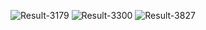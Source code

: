 ![Result-3179](https://github.com/AItEKS/Kuznetsov_cv/assets/129169524/4a5d38dd-9343-4ee0-9653-41b49298d876)
![Result-3300](https://github.com/AItEKS/Kuznetsov_cv/assets/129169524/abd4014c-c353-4d9a-998d-d127dfe88970)
![Result-3827](https://github.com/AItEKS/Kuznetsov_cv/assets/129169524/07cbcd48-e960-48c6-9913-fef64d68b811)

